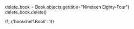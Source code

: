 delete_book = Book.objects.get(title="Nineteen Eighty-Four")
delete_book.delete()

<!-- Expected Output -->
(1, {'bookshelf.Book': 1})
